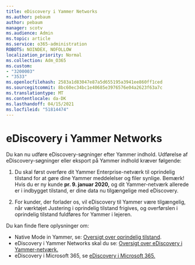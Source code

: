 ```yaml
---
title: eDiscovery i Yammer Networks
ms.author: pebaum
author: pebaum
manager: scotv
ms.audience: Admin
ms.topic: article
ms.service: o365-administration
ROBOTS: NOINDEX, NOFOLLOW
localization_priority: Normal
ms.collection: Adm_O365
ms.custom:
- "3200003"
- "3533"
ms.openlocfilehash: 2583a1d83047e87a5d655195a3941ee860ff1ced
ms.sourcegitcommit: 8bc60ec34bc1e40685e3976576e04a2623f63a7c
ms.translationtype: MT
ms.contentlocale: da-DK
ms.lasthandoff: 04/15/2021
ms.locfileid: "51814474"
---
```

# <a name="ediscovery-in-yammer-networks"></a>eDiscovery i Yammer Networks

Du kan nu udføre eDiscovery-søgninger efter Yammer indhold.  Udførelse af eDiscovery-søgninger eller eksport på Yammer indhold kræver følgende:

1. Du skal først overføre dit Yammer Enterprise-netværk til oprindelig tilstand for at gøre dine Yammer meddelelser og filer synlige. Bemærk! Hvis du er ny kunde **pr. 9. januar 2020,** og dit Yammer-netværk allerede er i indbygget tilstand, er dine data nu tilgængelige med eDiscovery.

2. For kunder, der forlader os, vil eDiscovery til Yammer være tilgængelig, når værktøjet Justering i oprindelig tilstand frigives, og overførslen i oprindelig tilstand fuldføres for Yammer i lejeren.

Du kan finde flere oplysninger om:

- Native Mode in Yammer, se: [Oversigt over oprindelig tilstand](https://docs.microsoft.com/yammer/configure-your-yammer-network/overview-native-mode).
- eDiscovery i Yammer Networks skal du se: [Oversigt over eDiscovery i Yammer-netværk.](https://docs.microsoft.com/yammer/manage-security-and-compliance/overview-of-ediscovery)
- eDiscovery i Microsoft 365, se [eDiscovery i Microsoft 365.](https://docs.microsoft.com/microsoft-365/compliance/ediscovery)
